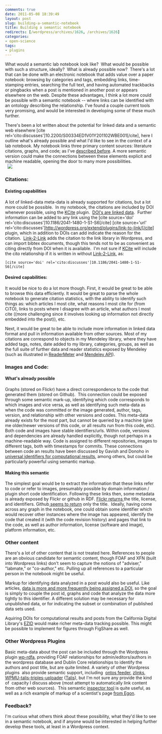 ```yaml
---
comments: true
date: 2011-05-08 18:39:49
layout: post
slug: building-a-semantic-notebook
title: Building a semantic notebook
redirects: [/wordpress/archives/1626, /archives/1626]
categories:
- open-science
tags:
- plugins
---
```


What would a semantic lab notebook look like?  What would be possible with such a structure, ideally?  What is already possible now?  There's a lot that can be done with an electronic notebook that adds value over a paper notebook: browsing by categories and tags, embedding links, time-stamping entries, searching the full text, and having automated trackbacks or pingbacks when a post is mentioned in another post or appears elsewhere on the web.  Despite these advantages, I think a lot more could be possible with a semantic notebook -- where links can be identified with an ontology describing the relationship.  I've found a couple current tools very promising, and would be interested in developing some of these much further.  

There's been a lot written about the potential for linked data and a semantic web elsewhere [cite rel='cito:discusses']10.2200/S00334ED1V01Y201102WBE001[/cite], here I outline what's already possible and what I'd like to see in the context of a lab notebook. My notebook links three primary content sources: literature citations, graphs, and code; as I've [described before](http://www.carlboettiger.info/archives/211).  A more semantic version could make the connections between these elements explicit and machine readable, opening the door to many more possibilities.  
  
![](http://www.carlboettiger.info/assets/files/mynotebook-300x123.png)


### Citations:




#### Existing capabilities


A lot of linked-data meta-data is already supported for citations, but a lot more could be possible.  In my notebook, the citations are included by DOI whenever possible, using the [KCite](http://wordpress.org/extend/plugins/kcite/) plugin.  [DOI's are linked data](http://inkdroid.org/journal/2011/04/25/dois-as-linked-data/).  Further information can be added to any link using the [cite source='doi' rel='cito:discusses']10.1186/2041-1480-1-S1-S6[/cite] [cite source='url' rel='cito:discusses']http://wordpress.org/extend/plugins/link-to-link/[/cite] plugin, which in addition to DOIs can add indicate the reason for the citation.  [Link-2-Link](http://wordpress.org/extend/plugins/link-to-link/installation/) adds the citation to the link library in Wordpress, and can import bibtex documents, though this tends not to be as convenient as citing directly from DOI when it is available.  I'm not sure if [KCite](http://wordpress.org/extend/plugins/kcite/) will include the cito relationship if it is written in without [Link-2-Link](http://wordpress.org/extend/plugins/link-to-link/installation/), as:

    
    [cite source='doi' rel='cito:discusses']10.1186/2041-1480-1-S1-S6[/cite]
    




#### Desired capabilities:


It would be nice to do a lot more though.  First, it would be great to be able to browse this data efficiently.  It would be great to parse the whole notebook to generate citation statistics, with the ability to identify such things as: which articles I most cite, what reasons I most cite for (from CiTO), links to posts where I disagree with an article, what authors I most cite ((more challenging since it involves looking up information not directly embedded into the post)), etc.

Next, it would be great to be able to include more information in linked data format and pull in information available from other sources.  Most of my citations are correspond to objects in my Mendeley library, where they have added tags, notes, date added to my library, categories, groups, as well as the full suite of further data and reader statistics exposed by Mendeley (such as illustrated in [ReaderMeter](http://readermeter.org/) and [Mendeley API](http://dev.mendeley.com/)).


### Images and Code:




#### What's already possible


Graphs (stored on Flickr) have a direct correspondence to the code that generated them (stored on Github).  This connection could be exposed through some semantic mark-up, identifying which code corresponds to which images and vice versa, as well as identifying such meta-data as when the code was committed or the image generated, author, tags, version, and relationship with other versions and codes.  This meta-data already exists for the most part, but cannot be queried by a machine (give me older/newer versions of this code, or all results run from this code, etc).  Both code and images have stable identifiers/urls.  Within code, versions and dependencies are already handled explicitly, though not perhaps in a machine-readable way.  Code is assigned to different repositories, images to different tags, both with timestamps for commits.  These connections between code an results have been discussed by Gavish and Donoho in [universal identifiers for computational results](http://www.stanford.edu/~vcs/AAAS2011/), among others, but could be particularly powerful using semantic markup.  



#### Making this semantic


The simplest goal would be to extract the information that these links refer to code or refer to images, presumably possible by domain information / plugin short code identification.  Following these links then, some metadata is already exposed by Flickr or github in RDF.  [Flickr returns ](http://inspector.sindice.com/inspect?url=http%3A%2F%2Fwww.flickr.com%2Fphotos%2Fcboettig%2F5692100650&content=#SIGMA)the title, license, and identifiers.  Github[ seems to return](http://inspector.sindice.com/inspect?url=http%3A%2F%2Fgithub.com%2Fcboettig%2FComparative-Phylogenetics%2Fblob%2Ff75d2f79b0469112bf2635e321006e1079fa2c41%2Ftreebase%2FR%2Ftreebase.R&content=) only the title.  Ideally, having come across any graph in the notebook, one could obtain some identifier which would recover other instances where the image has appeared, identify the code that created it (with the code revision history) and pages that link to the code, as well as author information, license (software and image), platform information, etc.


### Other content


There's a lot of other content that is not treated here.  References to people are an obvious candidate for semantic content, though FOAF and XFN (built into Wordpress links) don't seem to capture the notions of "adviser," "labmate," or "co-author," etc.  Pulling up all references to a particular person in the notebook might be useful.

Markup for identifying data analyzed in a post would also be useful.  Like articles, [data is more and more frequently being assigned a DOI](http://datacite.org/), so the goal is simply to couple the post id, graphs and code that analyze the data more tightly to this identifier.  A different solution may be necessary for unpublished data, or for indicating the subset or combination of published data sets used.

Aquiring DOIs for computational results and posts from the California Digital Library's [EZID](http://www.cdlib.org/services/uc3/ezid/index.html) would make richer meta-data tracking possible.  This might be possible to implement for figures through FigShare as well.


### Other Wordpress Plugins


Basic meta-data about the post can be included through the Wordpress plugin [wp-rdfa](http://dev.squarecows.com/projects/wp-rdfa/),  providing FOAF relationships for admin/editors/authors in the wordpress  database and Dublin Core relationships to identify the authors and post  title, but are quite limited. A variety of other Wordpress plugins  also provide semantic support, including  [ontos feeder](http://www.ontos.com/o_eng/index.php?cs=1), [zlinks](http://fgiasson.com/blog/index.php/2007/09/01/blogs-wordpress-zitgist-and-the-semantic-web/), [WPMU-talis-triples-uploader](http://wordpress.org/extend/plugins/wpmu-talis-triple-uploader/) ([Talis](http://www.talis.com)), but I'm not sure any provide the kind of  capacity I discuss above (most attempt to automatically link content from other web sources).  This semantic [inspector tool](http://inspector.sindice.com/index.jsp) is quite useful, as well as a rich example of markup of a scientist's page [from Egon](http://egonw.github.com/).


### Feedback?


I'm curious what others think about these possibility, what they'd like to see in a semantic notebook, and if anyone would be interested in helping further develop these tools, at least in a Wordpress context.


